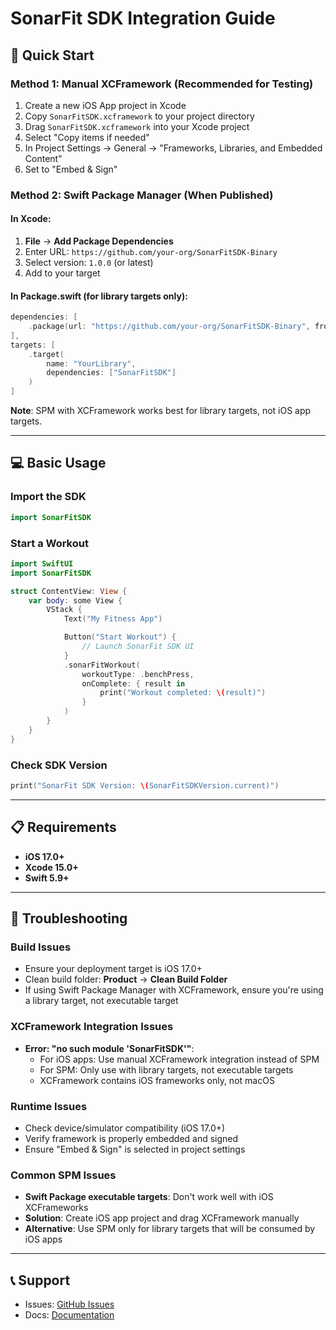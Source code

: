 # SonarFit SDK Integration Guide

## 🚀 Quick Start

### Method 1: Manual XCFramework (Recommended for Testing)

1. Create a new iOS App project in Xcode
2. Copy `SonarFitSDK.xcframework` to your project directory
3. Drag `SonarFitSDK.xcframework` into your Xcode project
4. Select "Copy items if needed"
5. In Project Settings → General → "Frameworks, Libraries, and Embedded Content"
6. Set to "Embed & Sign"

### Method 2: Swift Package Manager (When Published)

#### In Xcode:
1. **File** → **Add Package Dependencies**
2. Enter URL: `https://github.com/your-org/SonarFitSDK-Binary`
3. Select version: `1.0.0` (or latest)
4. Add to your target

#### In Package.swift (for library targets only):
```swift
dependencies: [
    .package(url: "https://github.com/your-org/SonarFitSDK-Binary", from: "1.0.0")
],
targets: [
    .target(
        name: "YourLibrary",
        dependencies: ["SonarFitSDK"]
    )
]
```

**Note**: SPM with XCFramework works best for library targets, not iOS app targets.

---

## 💻 Basic Usage

### Import the SDK
```swift
import SonarFitSDK
```

### Start a Workout
```swift
import SwiftUI
import SonarFitSDK

struct ContentView: View {
    var body: some View {
        VStack {
            Text("My Fitness App")

            Button("Start Workout") {
                // Launch SonarFit SDK UI
            }
            .sonarFitWorkout(
                workoutType: .benchPress,
                onComplete: { result in
                    print("Workout completed: \(result)")
                }
            )
        }
    }
}
```

### Check SDK Version
```swift
print("SonarFit SDK Version: \(SonarFitSDKVersion.current)")
```

---

## 📋 Requirements

- **iOS 17.0+**
- **Xcode 15.0+**
- **Swift 5.9+**

---

## 🔧 Troubleshooting

### Build Issues
- Ensure your deployment target is iOS 17.0+
- Clean build folder: **Product** → **Clean Build Folder**
- If using Swift Package Manager with XCFramework, ensure you're using a library target, not executable target

### XCFramework Integration Issues
- **Error: "no such module 'SonarFitSDK'"**:
  - For iOS apps: Use manual XCFramework integration instead of SPM
  - For SPM: Only use with library targets, not executable targets
  - XCFramework contains iOS frameworks only, not macOS

### Runtime Issues
- Check device/simulator compatibility (iOS 17.0+)
- Verify framework is properly embedded and signed
- Ensure "Embed & Sign" is selected in project settings

### Common SPM Issues
- **Swift Package executable targets**: Don't work well with iOS XCFrameworks
- **Solution**: Create iOS app project and drag XCFramework manually
- **Alternative**: Use SPM only for library targets that will be consumed by iOS apps

---

## 📞 Support

- Issues: [GitHub Issues](https://github.com/your-org/SonarFitSDK-Binary/issues)
- Docs: [Documentation](https://your-docs-site.com)
